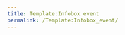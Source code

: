 ```yaml
---
title: Template:Infobox event
permalink: /Template:Infobox_event/
---
```


<infobox>

<title source="title"/>

`   `<image source="image">

<caption source="imagecaption"/>

</image>

`   `<data source="performers"><label>`Performers`</label></data>
`   `<data source="date"><label>`Date`</label></data>
`   `<data source="location"><label>`Location`</label></data>

</infobox><includeonly></includeonly><noinclude></noinclude>

[Category:Events](Category:Events "wikilink")